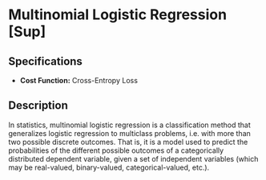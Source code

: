 # Multinomial Logistic Regression [Sup]

## Specifications

- **Cost Function:** Cross-Entropy Loss

## Description

In statistics, multinomial logistic regression is a classification method that generalizes logistic regression to multiclass problems, i.e. with more than two possible discrete outcomes. That is, it is a model used to predict the probabilities of the different possible outcomes of a categorically distributed dependent variable, given a set of independent variables (which may be real-valued, binary-valued, categorical-valued, etc.).
